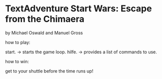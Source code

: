# TextAdventure Start Wars: Escape from the Chimaera

by Michael Oswald and Manuel Gross

how to play:

start. -> starts the game loop.
hilfe. -> provides a list of commands to use.

how to win:

get to your shuttle before the time runs up!
